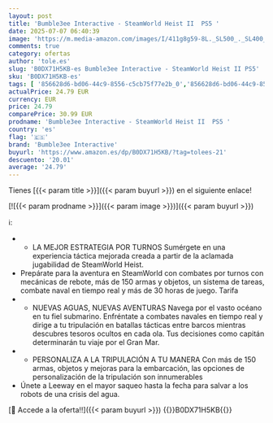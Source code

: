 ```yaml
---
layout: post
title: 'Bumble3ee Interactive - SteamWorld Heist II  PS5 '
date: 2025-07-07 06:40:39
image: 'https://m.media-amazon.com/images/I/411g8g59-8L._SL500_._SL400_.jpg'
comments: true
category: ofertas
author: 'tole.es'
slug: 'B0DX71H5KB-es Bumble3ee Interactive - SteamWorld Heist II PS5'
sku: 'B0DX71H5KB-es'
tags: [ '856628d6-bd06-44c9-8556-c5cb75f77e2b_0','856628d6-bd06-44c9-8556-c5cb75f77e2b_2201','856628d6-bd06-44c9-8556-c5cb75f77e2b_3601','Arborist Merchandising Root','Hardware y juegos para PlayStation 5','Juegos para PlayStation 5','Preventa de Videojuegos','Self Service','Special Features Stores','Videojuegos','Videojuegos más esperados','bumble3ee interactive','ps5','🇪🇸', ]
actualPrice: 24.79 EUR
currency: EUR
price: 24.79
comparePrice: 30.99 EUR
prodname: 'Bumble3ee Interactive - SteamWorld Heist II  PS5 '
country: 'es'
flag: '🇪🇸'
brand: 'Bumble3ee Interactive'
buyurl: 'https://www.amazon.es/dp/B0DX71H5KB/?tag=tolees-21'
descuento: '20.01'
average: '24.79'
---
```


Tienes [{{< param title >}}]({{< param buyurl >}}) en el siguiente enlace!

[![{{< param prodname >}}]({{< param image >}})]({{< param buyurl >}})

ℹ️:

- * LA MEJOR ESTRATEGIA POR TURNOS Sumérgete en una experiencia táctica mejorada creada a partir de la aclamada jugabilidad de SteamWorld Heist.
- Prepárate para la aventura en SteamWorld con combates por turnos con mecánicas de rebote, más de 150 armas y objetos, un sistema de tareas, combate naval en tiempo real y más de 30 horas de juego. Tarifa
- * NUEVAS AGUAS, NUEVAS AVENTURAS Navega por el vasto océano en tu fiel submarino. Enfréntate a combates navales en tiempo real y dirige a tu tripulación en batallas tácticas entre barcos mientras descubres tesoros ocultos en cada ola. Tus decisiones como capitán determinarán tu viaje por el Gran Mar.
- * PERSONALIZA A LA TRIPULACIÓN A TU MANERA Con más de 150 armas, objetos y mejoras para la embarcación, las opciones de personalización de la tripulación son innumerables
- Únete a Leeway en el mayor saqueo hasta la fecha para salvar a los robots de una crisis del agua.

[🛒 Accede a la oferta!!]({{< param buyurl >}})
{{<world>}}B0DX71H5KB{{</world>}}
